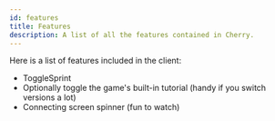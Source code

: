 ```yaml
---
id: features
title: Features
description: A list of all the features contained in Cherry.
---
```


Here is a list of features included in the client:

* ToggleSprint
* Optionally toggle the game's built-in tutorial (handy if you switch versions a lot)
* Connecting screen spinner (fun to watch)
